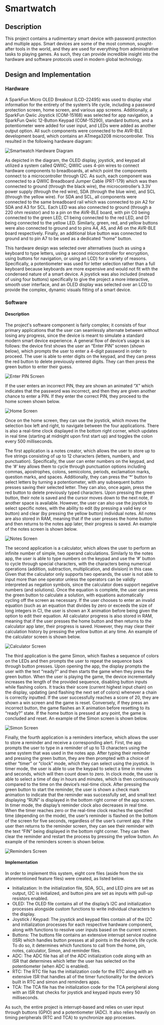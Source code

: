 # Smartwatch
## Description
This project contains a rudimentary smart device with password protection and multiple apps. Smart devices are some of the most common, sought-after tools in the world, and they are used for everything from administrative tasks to playing games. As such, they can provide incredible insight into the hardware and software protocols used in modern global technology.

## Design and Implementation
### Hardware
A SparkFun Micro OLED Breakout (LCD-22495) was used to display vital information for the entirety of the system’s life cycle, including a password protection screen, home screen, and various app screens. Additionally, a SparkFun Qwiic Joystick (COM-15168) was selected for app navigation, a SparkFun Qwiic 12-Button Keypad (COM-15290), standard buttons, and a potentiometer were added for user input, and LEDs were added as another output option. All such components were connected to the AVR-BLE development board, which contains an ATmega3208 microcontroller. This resulted in the following hardware diagram:

![Smartwatch Hardware Diagram](https://github.com/hthoeglund/SmartWatch/blob/main/Smartwatch_Hardware_Diagram.png)

As depicted in the diagram, the OLED display, joystick, and keypad all utilized a system called QWIIC; QWIIC uses 4-pin wires to connect hardware components to breadboards, at which point the components connect to a microcontroller through I2C. As such, each component was connected to a QWIIC Breadboard Jumper Cable (PRT-179) which was then connected to ground (through the black wire), the microcontroller’s 3.3V power supply (through the red wire), SDA (through the blue wire), and SCL (through the yellow wire). For SDA and SCL, all components were connected to the same breadboard rail which was connected to pin A2 for SDA and A3 for SCL. Each LED was also connected to ground (through a 220 ohm resistor) and to a pin on the AVR-BLE board, with pin C0 being connected to the green LED, C1 being connected to the red LED, and D1 being connected to the yellow LED. Similarly, green, red, and yellow buttons were also connected to ground and to pins A4, A5, and A6 on the AVR-BLE board respectively. Finally, an additional blue button was connected to ground and to pin A7 to be used as a dedicated “home” button.

This hardware design was selected over alternatives (such as using a keyboard to type letters, using a second microcontroller for encryption, using buttons for navigation, or using an LCD) for a variety of reasons. Specifically, a potentiometer was used for letter selection rather than a full keyboard because keyboards are more expensive and would not fit with the condensed nature of a smart device. A joystick was also included (instead of using four buttons) specifically to give the project a more interactive, smooth user interface, and an OLED display was selected over an LCD to provide the complex, dynamic visuals fitting of a smart device.

### Software
#### Description
The project's software component is fairly complex; it consists of four primary applications that the user can seamlessly alternate between without losing any progress, since the device is meant to simulate a standard modern smart device experience. A general flow of device’s usage is as follows: the device first shows the user an “Enter PIN” screen (shown below), which prompts the user to enter a 4-digit password in order to proceed. The user is able to enter digits on the keypad, and they can press the red button to delete previously entered digits. They can then press the green button to enter their guess.

![Enter PIN Screen](https://github.com/hthoeglund/SmartWatch/blob/main/EnterPinScreen.png)

If the user enters an incorrect PIN, they are shown an animated “X” which indicates that the password was incorrect, and then they are given another chance to enter a PIN. If they enter the correct PIN, they proceed to the home screen shown below.

![Home Screen](https://github.com/hthoeglund/SmartWatch/blob/main/HomeScreen.png)

Once on the home screen, they can use the joystick, which moves the selection box left and right, to navigate between the four applications. There is also a real-time clock displayed in the bottom right corner, which updates in real time (starting at midnight upon first start up) and toggles the colon every 500 milliseconds.

The first application is a notes creator, which allows the user to store up to five strings consisting of up to 12 characters (letters, numbers, and punctuation). Specifically, the user can enter numbers on the keypad, and the ‘#’ key allows them to cycle through punctuation options including commas, apostrophes, colons, semicolons, periods, exclamation marks, question marks, and spaces. Additionally, they can press the ‘*’ button to select letters by turning a potentiometer, with any subsequent button presses saving their selected letter. They can also, once again, press the red button to delete previously typed characters. Upon pressing the green button, their note is saved and the cursor moves down to the next note, if another space is available. However, the user can also use the joystick to select specific notes, with the ability to edit (by pressing a valid key or button) and clear (by pressing the yellow button) individual notes. All notes are also stored in RAM, meaning that if the user presses the home button and then returns to the notes app later, their progress is saved. An example of the notes screen is shown below.

![Notes Screen](https://github.com/hthoeglund/SmartWatch/blob/main/NotesScreen.png)

The second application is a calculator, which allows the user to perform an infinite number of simple, two operand calculations. Similarly to the notes app, the user is able to type numbers on the keypad and use the ‘#’ button to cycle through special characters, with the characters being numerical operations (addition, subtraction, multiplication, and division) in this case. Given that the calculator only supports two operands, the user is not able to input more than one operator unless the operators can be validly interpreted as negation symbols, since the calculator does support negative numbers (and solutions). Once the equation is complete, the user can press the green button to calculate a solution, with equations automatically cycling off the screen as necessary. If the user chooses to enter an invalid equation (such as an equation that divides by zero or exceeds the size of long integers in C), the user is shown an X animation before being given the option to edit their equation. All calculator progress is also stored in RAM, meaning that if the user presses the home button and then returns to the calculator app later, their progress is saved. However, they may clear their calculation history by pressing the yellow button at any time. An example of the calculator screen is shown  below.

![Calculator Screen](https://github.com/hthoeglund/SmartWatch/blob/main/CalculatorScreen.png)

The third application is the game Simon, which flashes a sequence of colors on the LEDs and then prompts the user to repeat the sequence back through button presses. Upon opening the app, the display prompts the user with the text “ready?” and then starts the game when they press the green button. When the user is playing the game, the device incrementally increases the length of the provided sequence, disabling button inputs while flashing colors. It tracks their score (current highest input chain) on the display, updating (and flashing the next set of colors) whenever a chain is correctly inputted. If the user successfully reaches a score of 20, they are shown a win screen and the game is reset. Conversely, if they press an incorrect button, the game flashes an X animation before resetting to its “ready?” state. If the home button is pressed at any point, the game is concluded and reset. An example of the Simon screen is shown below.

![Simon Screen](https://github.com/hthoeglund/SmartWatch/blob/main/SimonScreen.png)

Finally, the fourth application is a reminders interface, which allows the user to store a reminder and receive a corresponding alert. First, the app prompts the user to type in a reminder of up to 13 characters using the same system that was used in the notes app. After typing their reminder and pressing the green button, they are then prompted with a choice of either “timer” or “clock” mode, which they can select using the joystick. In timer mode, the user is able to use the keypad to select a time in minutes and seconds, which will then count down to zero. In clock mode, the user is able to select a time of day in hours and minutes, which is then continuously compared to the time on the device’s real-time clock. After pressing the green button to start the reminder, the user is shown a check mark animation to indicate that the reminder was successfully set, and small text displaying “RUN” is displayed in the bottom right corner of the app screen. In timer mode, the display’s reminder clock also decreases in real time. When the timer reaches zero or the real-time clock reaches the specified time (depending on the mode), the user’s reminder is flashed on the bottom of the screen for five seconds, regardless of the user’s current app. If the user then returns to the reminder screen, they can see their reminder with the text “FIN” being displayed in the bottom right corner. They can then clear the reminder and restart the process by pressing the yellow button. An example of the reminders screen is shown below.

![Reminders Screen](https://github.com/hthoeglund/SmartWatch/blob/main/RemindersScreen.png)

#### Implementation
In order to implement this system, eight core files (aside from the six aforementioned feature files) were created, as listed below.
- Initialization: In the initialization file, SDA, SCL, and LED pins are set as output, I2C is initialized, and button pins are set as inputs with pull-up resistors enabled.
- OLED: The OLED file contains all of the display’s I2C and initialization processes alongside custom functions to write individual characters to the display.
- Joystick / Keypad: The joystick and keypad files contain all of the I2C and initialization processes for each respective hardware component, along with functions to resolve user inputs based on the current screen.
- Buttons: The buttons file contains an extensive interrupt service routine (ISR) which handles button presses at all points in the device’s life cycle. To do so, it determines which functions to call from the home, pin, notes, calculator, Simon, and reminder files.
- ADC: The ADC file has all of the ADC initialization code along with an ISR that determines which letter the user has selected on the potentiometer (when ADC is enabled).
- RTC: The RTC file has the initialization code for the RTC along with an extensive ISR that handles all of the timer functionality for the device’s built in RTC and simon and reminders apps.
- TCA: The TCA file has the initialization code for the TCA peripheral along with an ISR that checks for joystick and keypad inputs every 50 milliseconds.

As such, the entire project is interrupt-based and relies on user input through buttons (GPIO) and a potentiometer (ADC). It also relies heavily on timing peripherals (RTC and TCA) to synchronize app processes. 




